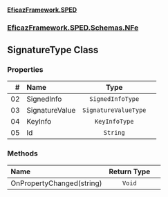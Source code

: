 #### [EficazFramework.SPED](EficazFrameworkSPED.md 'EficazFramework SPED')
### [EficazFramework.SPED.Schemas.NFe](EficazFramework.SPED.Schemas.NFe.md 'EficazFramework.SPED.Schemas.NFe')

## SignatureType Class
### Properties

| # | Name | Type | |
| ---: | :--- | :---: | :--- |
| 02 | SignedInfo | `SignedInfoType` |  |
| 03 | SignatureValue | `SignatureValueType` |  |
| 04 | KeyInfo | `KeyInfoType` |  |
| 05 | Id | `String` |  |
### Methods

| Name | Return Type | |
| :--- | :---: | :--- |
| OnPropertyChanged(string) | `Void` |  |
